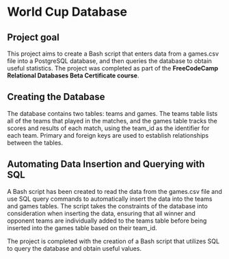 
# World Cup Database


## Project goal

This project aims to create a Bash script that enters data from a games.csv file into a PostgreSQL database, and then queries the database to obtain useful statistics. The project was completed as part of the **FreeCodeCamp Relational Databases Beta Certificate course**.

## Creating the Database

The database contains two tables: teams and games. The teams table lists all of the teams that played in the matches, and the games table tracks the scores and results of each match, using the team_id as the identifier for each team. Primary and foreign keys are used to establish relationships between the tables.

## Automating Data Insertion and Querying with SQL

A Bash script has been created to read the data from the games.csv file and use SQL query commands to automatically insert the data into the teams and games tables. The script takes the constraints of the database into consideration when inserting the data, ensuring that all winner and opponent teams are individually added to the teams table before being inserted into the games table based on their team_id.

The project is completed with the creation of a Bash script that utilizes SQL to query the database and obtain useful values.
